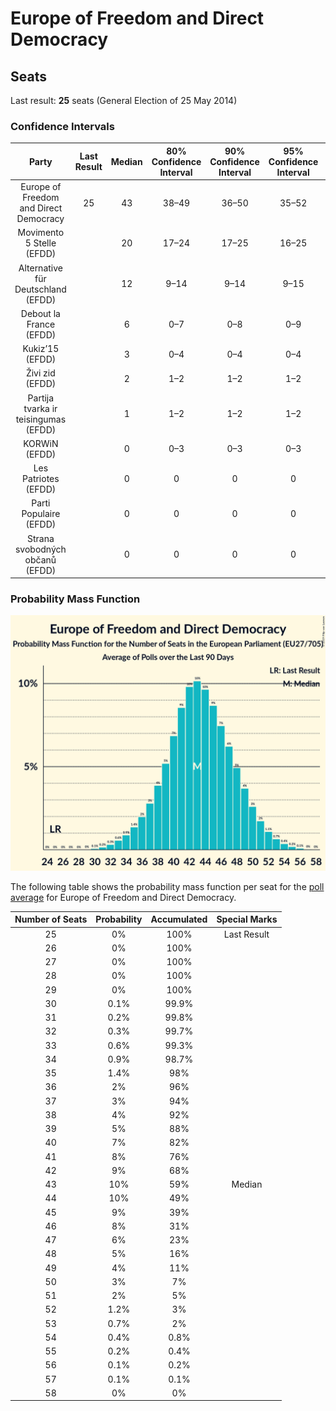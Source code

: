 # Europe of Freedom and Direct Democracy

## Seats

Last result: **25** seats (General Election of 25 May 2014)

### Confidence Intervals

| Party | Last Result | Median | 80% Confidence Interval | 90% Confidence Interval | 95% Confidence Interval | 99% Confidence Interval |
|:-----:|:-----------:|:------:|:-----------------------:|:-----------------------:|:-----------------------:|:-----------------------:|
| Europe of Freedom and Direct Democracy | 25 | 43 | 38–49 | 36–50 | 35–52 | 32–54 |
| Movimento 5 Stelle (EFDD) | | 20 | 17–24 | 17–25 | 16–25 | 15–27 |
| Alternative für Deutschland (EFDD) | | 12 | 9–14 | 9–14 | 9–15 | 9–16 |
| Debout la France (EFDD) | | 6 | 0–7 | 0–8 | 0–9 | 0–9 |
| Kukiz’15 (EFDD) | | 3 | 0–4 | 0–4 | 0–4 | 0–5 |
| Živi zid (EFDD) | | 2 | 1–2 | 1–2 | 1–2 | 1–2 |
| Partija tvarka ir teisingumas (EFDD) | | 1 | 1–2 | 1–2 | 1–2 | 1–2 |
| KORWiN (EFDD) | | 0 | 0–3 | 0–3 | 0–3 | 0–4 |
| Les Patriotes (EFDD) | | 0 | 0 | 0 | 0 | 0 |
| Parti Populaire (EFDD) | | 0 | 0 | 0 | 0 | 0 |
| Strana svobodných občanů (EFDD) | | 0 | 0 | 0 | 0 | 0 |

### Probability Mass Function

![Graph with seats probability mass function not yet produced](average-seats-pmf-europeoffreedomanddirectdemocracy.png "Seats Probability Mass Function")

The following table shows the probability mass function per seat for the [poll average](average.html) for Europe of Freedom and Direct Democracy.

| Number of Seats | Probability | Accumulated | Special Marks |
|:---------------:|:-----------:|:-----------:|:-------------:|
| 25 | 0% | 100% | Last Result |
| 26 | 0% | 100% |  |
| 27 | 0% | 100% |  |
| 28 | 0% | 100% |  |
| 29 | 0% | 100% |  |
| 30 | 0.1% | 99.9% |  |
| 31 | 0.2% | 99.8% |  |
| 32 | 0.3% | 99.7% |  |
| 33 | 0.6% | 99.3% |  |
| 34 | 0.9% | 98.7% |  |
| 35 | 1.4% | 98% |  |
| 36 | 2% | 96% |  |
| 37 | 3% | 94% |  |
| 38 | 4% | 92% |  |
| 39 | 5% | 88% |  |
| 40 | 7% | 82% |  |
| 41 | 8% | 76% |  |
| 42 | 9% | 68% |  |
| 43 | 10% | 59% | Median |
| 44 | 10% | 49% |  |
| 45 | 9% | 39% |  |
| 46 | 8% | 31% |  |
| 47 | 6% | 23% |  |
| 48 | 5% | 16% |  |
| 49 | 4% | 11% |  |
| 50 | 3% | 7% |  |
| 51 | 2% | 5% |  |
| 52 | 1.2% | 3% |  |
| 53 | 0.7% | 2% |  |
| 54 | 0.4% | 0.8% |  |
| 55 | 0.2% | 0.4% |  |
| 56 | 0.1% | 0.2% |  |
| 57 | 0.1% | 0.1% |  |
| 58 | 0% | 0% |  |


